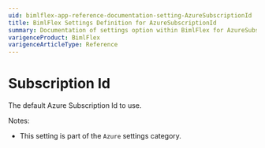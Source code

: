 ```yaml
---
uid: bimlflex-app-reference-documentation-setting-AzureSubscriptionId
title: BimlFlex Settings Definition for AzureSubscriptionId
summary: Documentation of settings option within BimlFlex for AzureSubscriptionId
varigenceProduct: BimlFlex
varigenceArticleType: Reference
---
```


# Subscription Id

The default Azure Subscription Id to use.

Notes:

* This setting is part of the `Azure` settings category.
